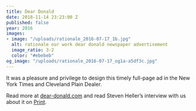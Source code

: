 ```yaml
---
title: Dear Donald
date: 2018-11-14 23:23:00 Z
published: false
year: 2016
images:
- image: "/uploads/rationale_2016-07-17_1b.jpg"
  alt: rationale our work dear donald newspaper advertisement
  image_ratio: 3-2
  color: "#ebebeb"
og_image: "/uploads/rationale_2016-07-17_og1a-a5df3c.jpg"
---
```


It was a pleasure and privilege to design this timely full-page ad in the New York Times and Cleveland Plain Dealer.

Read more at [dear-donald.com](http://www.deardonald.com/) and read Steven Heller’s interview with us about it on [Print](http://www.printmag.com/daily-heller/letter-to-a-divider-sean-wolcott/). 